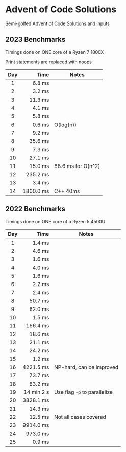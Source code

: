 # Advent of Code Solutions

Semi-golfed Advent of Code Solutions and inputs

## 2023 Benchmarks

Timings done on ONE core of a Ryzen 7 1800X

Print statements are replaced with noops

| Day |      Time | Notes              |
| :-: | --------: | ------------------ |
|  1  |    6.8 ms |                    |
|  2  |    3.2 ms |                    |
|  3  |   11.3 ms |                    |
|  4  |    4.1 ms |                    |
|  5  |    5.8 ms |                    |
|  6  |    0.6 ms | O(log(n))          |
|  7  |    9.2 ms |                    |
|  8  |   35.6 ms |                    |
|  9  |    7.3 ms |                    |
| 10  |   27.1 ms |                    |
| 11  |   15.0 ms | 88.6 ms for O(n^2) |
| 12  |  235.2 ms |                    |
| 13  |    3.4 ms |                    |
| 14  | 1800.0 ms | C++ 40ms           |

## 2022 Benchmarks

Timings done on ONE core of a Ryzen 5 4500U

| Day |       Time | Notes                        |
| :-: | ---------: | ---------------------------- |
|  1  |     1.4 ms |                              |
|  2  |     4.6 ms |                              |
|  3  |     1.6 ms |                              |
|  4  |     4.0 ms |                              |
|  5  |     1.6 ms |                              |
|  6  |     2.2 ms |                              |
|  7  |     2.4 ms |                              |
|  8  |    50.7 ms |                              |
|  9  |    62.0 ms |                              |
| 10  |     1.5 ms |                              |
| 11  |   166.4 ms |                              |
| 12  |    18.6 ms |                              |
| 13  |    21.1 ms |                              |
| 14  |    24.2 ms |                              |
| 15  |     1.2 ms |                              |
| 16  |  4221.5 ms | NP-hard, can be improved     |
| 17  |    73.7 ms |                              |
| 18  |    83.2 ms |                              |
| 19  | 14 min 2 s | Use flag `-p` to parallelize |
| 20  |  3828.1 ms |                              |
| 21  |    14.3 ms |                              |
| 22  |    12.5 ms | Not all cases covered        |
| 23  |  9914.0 ms |                              |
| 24  |   973.0 ms |                              |
| 25  |     0.9 ms |                              |
